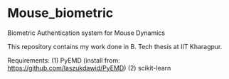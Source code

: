 # Mouse_biometric
Biometric Authentication system for Mouse Dynamics

This repository contains my work done in B. Tech thesis at IIT Kharagpur.

Requirements:
(1) PyEMD (install from: https://github.com/laszukdawid/PyEMD)
(2) scikit-learn
